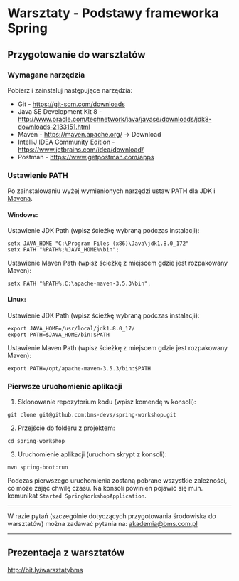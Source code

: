 # Warsztaty - Podstawy frameworka Spring

## Przygotowanie do warsztatów

### Wymagane narzędzia

Pobierz i zainstaluj następujące narzędzia:
* Git - https://git-scm.com/downloads
* Java SE Development Kit 8 - http://www.oracle.com/technetwork/java/javase/downloads/jdk8-downloads-2133151.html
* Maven - https://maven.apache.org/ -> Download
* IntelliJ IDEA Community Edition - https://www.jetbrains.com/idea/download/
* Postman - https://www.getpostman.com/apps

### Ustawienie PATH

Po zainstalowaniu wyżej wymienionych narzędzi ustaw PATH dla JDK i [Mavena](https://maven.apache.org/install.html).

#### Windows:

Ustawienie JDK Path (wpisz ścieżkę wybraną podczas instalacji):

```
setx JAVA_HOME "C:\Program Files (x86)\Java\jdk1.8.0_172" 
setx PATH "%PATH%;%JAVA_HOME%\bin";
```

Ustawienie Maven Path (wpisz ścieżkę z miejscem gdzie jest rozpakowany Maven):

```
setx PATH "%PATH%;C:\apache-maven-3.5.3\bin";
```

#### Linux:

Ustawienie JDK Path (wpisz ścieżkę wybraną podczas instalacji):

```
export JAVA_HOME=/usr/local/jdk1.8.0_17/
export PATH=$JAVA_HOME/bin:$PATH
```

Ustawienie Maven Path (wpisz ścieżkę z miejscem gdzie jest rozpakowany Maven):

```
export PATH=/opt/apache-maven-3.5.3/bin:$PATH
```

### Pierwsze uruchomienie aplikacji

1. Sklonowanie repozytorium kodu (wpisz komendę w konsoli):

`git clone git@github.com:bms-devs/spring-workshop.git`

2. Przejście do folderu z projektem:

`cd spring-workshop`

3. Uruchomienie aplikacji (uruchom skrypt z konsoli):

`mvn spring-boot:run`

Podczas pierwszego uruchomienia zostaną pobrane wszystkie zależności, co może zająć chwilę czasu. Na konsoli powinien pojawić się m.in. komunikat `Started SpringWorkshopApplication`.

---

W razie pytań (szczególnie dotyczących przygotowania środowiska do warsztatów) można zadawać pytania na: akademia@bms.com.pl

---

## Prezentacja z warsztatów

http://bit.ly/warsztatybms
